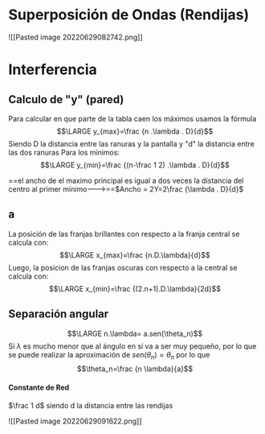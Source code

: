 # Superposición de Ondas (Rendijas)
![[Pasted image 20220629082742.png]]
# Interferencia
## Calculo de "y" (pared)
Para calcular en que parte de la tabla caen los máximos usamos la fórmula
$$\LARGE y_{max}=\frac {n .\lambda . D}{d}$$ Siendo D la distancia entre las ranuras y la pantalla y "d" la distancia entre las dos ranuras 
Para los mínimos: 
$$\LARGE y_{min}=\frac {(n-\frac 1 2) .\lambda . D}{d}$$

==el ancho de el maximo principal es igual a dos veces la distancia del centro al primer minimo--->==$Ancho = 2Y=2\frac {\lambda . D}{d}$
## a
La posición de las franjas brillantes con respecto a la franja central se calcula con: 
	$$\LARGE x_{max}=\frac {n.D.\lambda}{d}$$
Luego, la posicion de las franjas oscuras con respecto a la central se calcula con:
	$$\LARGE x_{min}=\frac {(2.n+1).D.\lambda}{2d}$$

## Separación angular
$$\LARGE n.\lambda= a.sen(\theta_n)$$ Si $\lambda$ es mucho menor que al ángulo en sí va a ser muy pequeño, por lo que se puede realizar la aproximación de $sen(\theta_n) = \theta_n$ por lo que
$$\theta_n=\frac {n \lambda}{a}$$

#### Constante de Red
$\frac 1 d$ siendo d la distancia entre las rendijas



![[Pasted image 20220629091622.png]]
